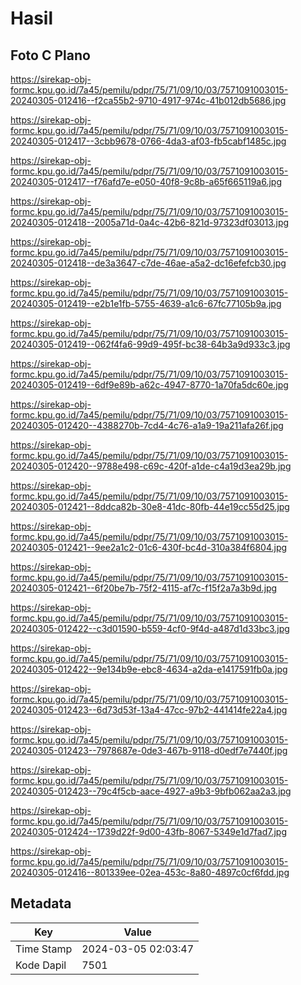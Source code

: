 # Hasil

## Foto C Plano

https://sirekap-obj-formc.kpu.go.id/7a45/pemilu/pdpr/75/71/09/10/03/7571091003015-20240305-012416--f2ca55b2-9710-4917-974c-41b012db5686.jpg

https://sirekap-obj-formc.kpu.go.id/7a45/pemilu/pdpr/75/71/09/10/03/7571091003015-20240305-012417--3cbb9678-0766-4da3-af03-fb5cabf1485c.jpg

https://sirekap-obj-formc.kpu.go.id/7a45/pemilu/pdpr/75/71/09/10/03/7571091003015-20240305-012417--f76afd7e-e050-40f8-9c8b-a65f665119a6.jpg

https://sirekap-obj-formc.kpu.go.id/7a45/pemilu/pdpr/75/71/09/10/03/7571091003015-20240305-012418--2005a71d-0a4c-42b6-821d-97323df03013.jpg

https://sirekap-obj-formc.kpu.go.id/7a45/pemilu/pdpr/75/71/09/10/03/7571091003015-20240305-012418--de3a3647-c7de-46ae-a5a2-dc16efefcb30.jpg

https://sirekap-obj-formc.kpu.go.id/7a45/pemilu/pdpr/75/71/09/10/03/7571091003015-20240305-012419--e2b1e1fb-5755-4639-a1c6-67fc77105b9a.jpg

https://sirekap-obj-formc.kpu.go.id/7a45/pemilu/pdpr/75/71/09/10/03/7571091003015-20240305-012419--062f4fa6-99d9-495f-bc38-64b3a9d933c3.jpg

https://sirekap-obj-formc.kpu.go.id/7a45/pemilu/pdpr/75/71/09/10/03/7571091003015-20240305-012419--6df9e89b-a62c-4947-8770-1a70fa5dc60e.jpg

https://sirekap-obj-formc.kpu.go.id/7a45/pemilu/pdpr/75/71/09/10/03/7571091003015-20240305-012420--4388270b-7cd4-4c76-a1a9-19a211afa26f.jpg

https://sirekap-obj-formc.kpu.go.id/7a45/pemilu/pdpr/75/71/09/10/03/7571091003015-20240305-012420--9788e498-c69c-420f-a1de-c4a19d3ea29b.jpg

https://sirekap-obj-formc.kpu.go.id/7a45/pemilu/pdpr/75/71/09/10/03/7571091003015-20240305-012421--8ddca82b-30e8-41dc-80fb-44e19cc55d25.jpg

https://sirekap-obj-formc.kpu.go.id/7a45/pemilu/pdpr/75/71/09/10/03/7571091003015-20240305-012421--9ee2a1c2-01c6-430f-bc4d-310a384f6804.jpg

https://sirekap-obj-formc.kpu.go.id/7a45/pemilu/pdpr/75/71/09/10/03/7571091003015-20240305-012421--6f20be7b-75f2-4115-af7c-f15f2a7a3b9d.jpg

https://sirekap-obj-formc.kpu.go.id/7a45/pemilu/pdpr/75/71/09/10/03/7571091003015-20240305-012422--c3d01590-b559-4cf0-9f4d-a487d1d33bc3.jpg

https://sirekap-obj-formc.kpu.go.id/7a45/pemilu/pdpr/75/71/09/10/03/7571091003015-20240305-012422--9e134b9e-ebc8-4634-a2da-e1417591fb0a.jpg

https://sirekap-obj-formc.kpu.go.id/7a45/pemilu/pdpr/75/71/09/10/03/7571091003015-20240305-012423--6d73d53f-13a4-47cc-97b2-441414fe22a4.jpg

https://sirekap-obj-formc.kpu.go.id/7a45/pemilu/pdpr/75/71/09/10/03/7571091003015-20240305-012423--7978687e-0de3-467b-9118-d0edf7e7440f.jpg

https://sirekap-obj-formc.kpu.go.id/7a45/pemilu/pdpr/75/71/09/10/03/7571091003015-20240305-012423--79c4f5cb-aace-4927-a9b3-9bfb062aa2a3.jpg

https://sirekap-obj-formc.kpu.go.id/7a45/pemilu/pdpr/75/71/09/10/03/7571091003015-20240305-012424--1739d22f-9d00-43fb-8067-5349e1d7fad7.jpg

https://sirekap-obj-formc.kpu.go.id/7a45/pemilu/pdpr/75/71/09/10/03/7571091003015-20240305-012416--801339ee-02ea-453c-8a80-4897c0cf6fdd.jpg


## Metadata

| Key        | Value               |
| ---------- | ------------------- |
| Time Stamp | 2024-03-05 02:03:47 |
| Kode Dapil | 7501                |



